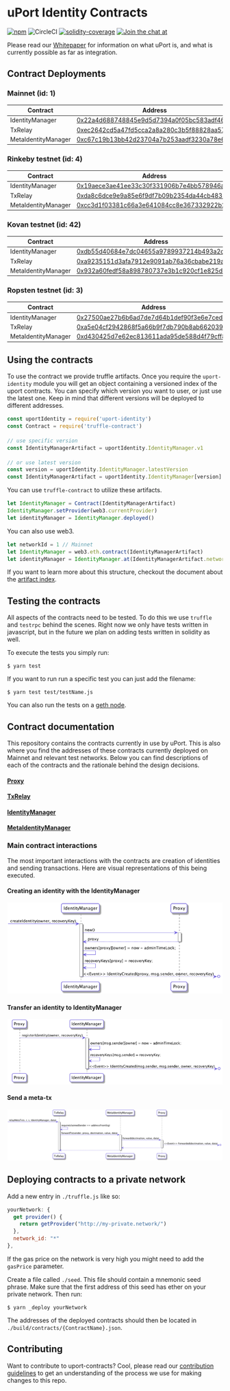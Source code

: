# uPort Identity Contracts
[![npm](https://img.shields.io/npm/v/uport-identity.svg)](https://www.npmjs.com/package/uport-identity)
![CircleCI](https://img.shields.io/circleci/project/github/uport-project/uport-identity.svg)
[![solidity-coverage](https://img.shields.io/badge/coverage-98.98%25-green.svg)](https://uport-project.github.io/uport-identity/coverage)
[![Join the chat at](https://badges.gitter.im/Join%20Chat.svg)](https://gitter.im/uport-project/Lobby?utm_source=badge&utm_medium=badge&utm_campaign=pr-badge&utm_content=badge)

Please read our [Whitepaper](http://whitepaper.uport.me) for information on what uPort is, and what is currently possible as far as integration.

## Contract Deployments
### Mainnet (id: 1)
|Contract|Address|
| --|--|
|IdentityManager|[0x22a4d688748845e9d5d7394a0f05bc583adf4656](https://etherscan.io/address/0x22a4d688748845e9d5d7394a0f05bc583adf4656)|
|TxRelay|[0xec2642cd5a47fd5cca2a8a280c3b5f88828aa578](https://etherscan.io/address/0xec2642cd5a47fd5cca2a8a280c3b5f88828aa578)|
|MetaIdentityManager|[0xc67c19b13bb42d23704a7b253aadf3230a78e6d3](https://etherscan.io/address/0xc67c19b13bb42d23704a7b253aadf3230a78e6d3)|

### Rinkeby testnet (id: 4)
|Contract|Address|
| --|--|
|IdentityManager|[0x19aece3ae41ee33c30f331906b7e4bb578946a55](https://rinkeby.etherscan.io/address/0x19aece3ae41ee33c30f331906b7e4bb578946a55)|
|TxRelay|[0xda8c6dce9e9a85e6f9df7b09b2354da44cb48331](https://rinkeby.etherscan.io/address/0xda8c6dce9e9a85e6f9df7b09b2354da44cb48331)|
|MetaIdentityManager|[0xcc3d1f03381c66a3e641084cc8e367332922b23f](https://rinkeby.etherscan.io/address/0xcc3d1f03381c66a3e641084cc8e367332922b23f)|

### Kovan testnet (id: 42)
|Contract|Address|
| --|--|
|IdentityManager|[0xdb55d40684e7dc04655a9789937214b493a2c2c6](https://kovan.etherscan.io/address/0xdb55d40684e7dc04655a9789937214b493a2c2c6)|
|TxRelay|[0xa9235151d3afa7912e9091ab76a36cbabe219a0c](https://kovan.etherscan.io/address/0xa9235151d3afa7912e9091ab76a36cbabe219a0c)|
|MetaIdentityManager|[0x932a60fedf58a898780737e3b1c920cf1e825d2b](https://kovan.etherscan.io/address/0x932a60fedf58a898780737e3b1c920cf1e825d2b)|

### Ropsten testnet (id: 3)
|Contract|Address|
| --|--|
|IdentityManager|[0x27500ae27b6b6ad7de7d64b1def90f3e6e7ced47](https://ropsten.etherscan.io/address/0x27500ae27b6b6ad7de7d64b1def90f3e6e7ced47)|
|TxRelay|[0xa5e04cf2942868f5a66b9f7db790b8ab662039d5](https://ropsten.etherscan.io/address/0xa5e04cf2942868f5a66b9f7db790b8ab662039d5)|
|MetaIdentityManager|[0xd430425d7e62ec813611ada95de588d4f79cff8f](https://ropsten.etherscan.io/address/0xd430425d7e62ec813611ada95de588d4f79cff8f)|


## Using the contracts
To use the contract we provide truffle artifacts. Once you require the `uport-identity` module you will get an object containing a versioned index of the uport contracts. You can specify which version you want to user, or just use the latest one. Keep in mind that different versions will be deployed to different addresses.
```javascript
const uportIdentity = require('uport-identity')
const Contract = require('truffle-contract')

// use specific version
const IdentityManagerArtifact = uportIdentity.IdentityManager.v1

// or use latest version
const version = uportIdentity.IdentityManager.latestVersion
const IdentityManagerArtifact = uportIdentity.IdentityManager[version]
```

 You can use `truffle-contract` to utilize these artifacts.
```javascript
let IdentityManager = Contract(IdentityManagerArtifact)
IdentityManager.setProvider(web3.currentProvider)
let identityManager = IdentityManager.deployed()
```
You can also use web3.
```javascript
let networkId = 1 // Mainnet
let IdentityManager = web3.eth.contract(IdentityManagerArtifact)
let identityManager = IdentityManager.at(IdentityManagerArtifact.networks[networkId].address)
```

If you want to learn more about this structure, checkout the document about the [artifact index](./docs/artifact-index.md).

## Testing the contracts
All aspects of the contracts need to be tested. To do this we use `truffle` and `testrpc` behind the scenes. Right now we only have tests written in javascript, but in the future we plan on adding tests written in solidity as well.

To execute the tests you simply run:
```
$ yarn test
```

If you want to run run a specific test you can just add the filename:
```
$ yarn test test/testName.js
```

You can also run the tests on a [geth node](./docs/private-geth-testing.md).

## Contract documentation
This repository contains the contracts currently in use by uPort. This is also where you find the addresses of these contracts currently deployed on Mainnet and relevant test networks. Below you can find descriptions of each of the contracts and the rationale behind the design decisions.

#### [Proxy](./docs/proxy.md)
#### [TxRelay](./docs/txRelay.md)
#### [IdentityManager](./docs/identityManager.md)
#### [MetaIdentityManager](./docs/metaIdentityManager.md)

### Main contract interactions
The most important interactions with the contracts are creation of identities and sending transactions. Here are visual representations of this being executed.

#### Creating an identity with the IdentityManager
![identity creation](./docs/diagrams/create-identity.seq.png)

#### Transfer an identity to IdentityManager
![register identity](./docs/diagrams/register-identity.seq.png)

#### Send a meta-tx
![meta-tx](./docs/diagrams/send-tx.seq.png)

## Deploying contracts to a private network
Add a new entry in `./truffle.js` like so:
```js
yourNetwork: {
  get provider() {
    return getProvider("http://my-private.network/")
  },
  network_id: "*"
},
```
If the gas price on the network is very high you might need to add the `gasPrice` parameter.

Create a file called `./seed`. This file should contain a mnemonic seed phrase. Make sure that the first address of this seed has ether on your private network. Then run:
```
$ yarn _deploy yourNetwork
```

The addresses of the deployed contracts should then be located in `./build/contracts/{ContractName}.json`.


## Contributing
Want to contribute to uport-contracts? Cool, please read our [contribution guidelines](./CONTRIBUTING.md) to get an understanding of the process we use for making changes to this repo.

